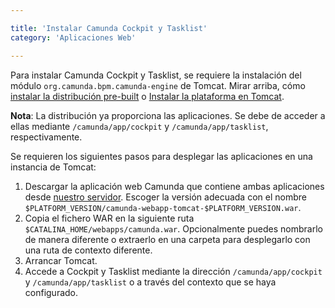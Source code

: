 ```yaml
---

title: 'Instalar Camunda Cockpit y Tasklist'
category: 'Aplicaciones Web'

---
```


Para instalar Camunda Cockpit y Tasklist, se requiere la instalación del módulo `org.camunda.bpm.camunda-engine` de Tomcat.
Mirar arriba, cómo [instalar la distribución pre-built](ref:#bpm-platform-install-the-pre-built-distro) o [Instalar la plataforma en Tomcat](ref:#bpm-platform-install-the-platform-on-a-vanilla-tomcat).

**Nota**: La distribución ya proporciona las aplicaciones. Se debe de acceder a ellas mediante `/camunda/app/cockpit` y `/camunda/app/tasklist`, respectivamente.

Se requieren los siguientes pasos para desplegar las aplicaciones en una instancia de Tomcat:

1. Descargar la aplicación web Camunda que contiene ambas aplicaciones desde [nuestro servidor](https://app.camunda.com/nexus/content/groups/public/org/camunda/bpm/webapp/camunda-webapp-tomcat/).
   Escoger la versión adecuada con el nombre `$PLATFORM_VERSION/camunda-webapp-tomcat-$PLATFORM_VERSION.war`.
2. Copia el fichero WAR en la siguiente ruta `$CATALINA_HOME/webapps/camunda.war`.
   Opcionalmente puedes nombrarlo de manera diferente o extraerlo en una carpeta para desplegarlo con una ruta de contexto diferente.
3. Arrancar Tomcat.
4. Accede a Cockpit y Tasklist mediante la dirección `/camunda/app/cockpit` y `/camunda/app/tasklist` o a través del contexto que se haya configurado.
